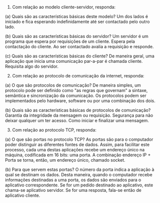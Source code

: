 1. Com relação ao modelo cliente-servidor, responda:

(a) Quais são as características básicas deste modelo?
	Um dos lados é iniciado e fica esperando indefinidamente até ser contactado pelo outro lado.

(b) Quais são as características básicas do servidor?
	Um servidor é um programa que espera por requisições de um cliente. Espera pela contactação do cliente. Ao ser contactado avalia a requisição e responde.

(c) Quais são as características básicas do cliente?
	De maneira geral, uma aplicação que inicia uma comunicação par-a-par é chamada cliente. Requisita algo do servidor.

2.  Com relação ao protocolo de comunicação da internet, responda:

(a) O que são protocolos de comunicação?
	De maneira simples, um protocolo pode ser definido como "as regras que governam" a sintaxe, semântica e sincronização da comunicação. Os protocolos podem ser implementados pelo hardware, software ou por uma combinação dos dois.

(b) Quais são as características básicas de protocolos de comunicação?
	Garantia da integridade da mensagem ou requisição.
	Segurança para não deixar qualquer um ter acesso.
	Como iniciar e finalizar uma mensagem.

3. Com relação ao protocolo TCP, responda:

(a) O que são portas no protocolo TCP?
	As portas são para o computador poder distinguir as diferentes fontes de dados. Assim, para facilitar este processo, cada uma destas aplicações recebe um endereço único na máquina, codificada em 16 bits: uma porta. A combinação endereço IP + Porta se torna, então, um endereço único, chamado socket.

(b) Para que servem estas portas?
	O número da porta indica a aplicação à qual se destinam os dados. Desta maneira, quando o computador recebe informações destinadas a uma porta, os dados são enviados para o aplicativo correspondente. Se for um pedido destinado ao aplicativo, este chama-se aplicativo servidor. Se for uma resposta, fala-se então de aplicativo cliente.
